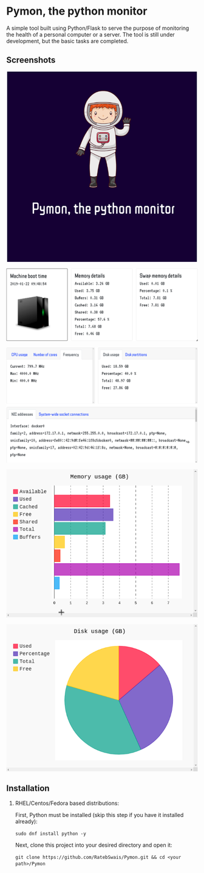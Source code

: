 # Pymon, the python monitor
A simple tool built using Python/Flask to serve the purpose of monitoring the health of a personal computer or a server. 
The tool is still under development, but the basic tasks are completed. 

## Screenshots
<p align="center">
<img width="500" height="500" src="doc-images/logo.png">
</p>

<p align="center">
<img src="doc-images/memo.png">
</p>

<p align="center">
<img src="doc-images/f.png">
</p>

<p align="center">
<img src="doc-images/mem.png">
</p>

<p align="center">
<img src="doc-images/dsk.png">
</p>

## Installation
1. RHEL/Centos/Fedora based distributions:

   First, Python must be installed (skip this step if you have it installed already):
  
   `sudo dnf install python -y`
   
   Next, clone this project into your desired directory and open it:
   
   `git clone https://github.com/RatebSwais/Pymon.git && cd <your path>/Pymon`
 
   
